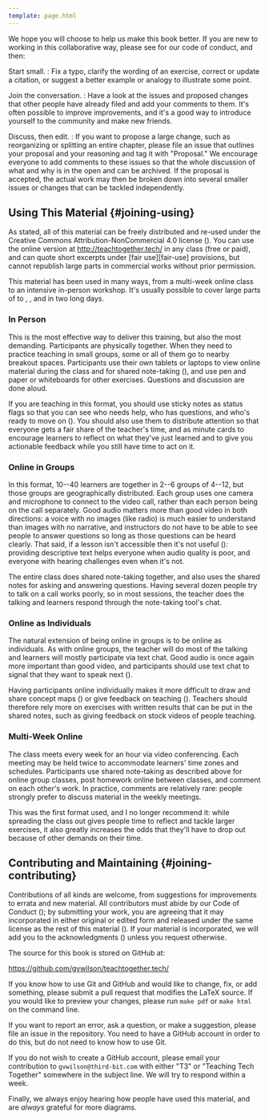 ```yaml
---
template: page.html
---
```


We hope you will choose to help us make this book better.
If you are new to working in this collaborative way,
please see <a section="conduct"/> for our code of conduct,
and then:

Start small.
: Fix a typo,
  clarify the wording of an exercise,
  correct or update a citation,
  or suggest a better example or analogy to illustrate some point.

Join the conversation.
: Have a look at the issues and proposed changes that other people have already filed
  and add your comments to them.
  It's often possible to improve improvements,
  and it's a good way to introduce yourself to the community and make new friends.

Discuss, then edit.
: If you want to propose a large change,
  such as reorganizing or splitting an entire chapter,
  please file an issue that outlines your proposal and your reasoning and tag it with "Proposal."
  We encourage everyone to add comments to these issues
  so that the whole discussion of what and why is in the open and can be archived.
  If the proposal is accepted,
  the actual work may then be broken down into several smaller issues or changes
  that can be tackled independently.

## Using This Material {#joining-using}

As <a section="intro"/> stated,
all of this material can be freely distributed and re-used
under the Creative Commons Attribution-NonCommercial 4.0 license
(<a section="license"/>).
You can use the online version at <http://teachtogether.tech/> in any class (free or paid),
and can quote short excerpts under [fair use][fair-use] provisions,
but cannot republish large parts in commercial works without prior permission.

This material has been used in many ways,
from a multi-week online class to an intensive in-person workshop.
It's usually possible to cover large parts of <a section="models"/> to <a section="process"/>,
<a section="performance"/>,
and <a section="motivation"/> in two long days.

### In Person

This is the most effective way to deliver this training,
but also the most demanding.
Participants are physically together.
When they need to practice teaching in small groups,
some or all of them go to nearby breakout spaces.
Participants use their own tablets or laptops to view online material during the class
and for shared note-taking (<a section="classroom-notetaking"/>),
and use pen and paper or whiteboards for other exercises.
Questions and discussion are done aloud.

If you are teaching in this format,
you should use sticky notes as status flags
so that you can see who needs help,
who has questions,
and who's ready to move on (<a section="classroom-sticky-notes"/>).
You should also use them to distribute attention
so that everyone gets a fair share of the teacher's time,
and as minute cards to encourage learners to reflect on what they've just learned
and to give you actionable feedback while you still have time to act on it.

### Online in Groups

In this format,
10--40 learners are together in 2--6 groups of 4--12,
but those groups are geographically distributed.
Each group uses one camera and microphone to connect to the video call,
rather than each person being on the call separately.
Good audio matters more than good video in both directions:
a voice with no images (like radio)
is much easier to understand than images with no narrative,
and instructors do not have to be able to see people to answer questions
so long as those questions can be heard clearly.
That said,
if a lesson isn't accessible then it's not useful (<a section="motivation-accessibility"/>):
providing descriptive text helps everyone when audio quality is poor,
and everyone with hearing challenges even when it's not.

The entire class does shared note-taking together,
and also uses the shared notes for asking and answering questions.
Having several dozen people try to talk on a call works poorly,
so in most sessions,
the teacher does the talking and learners respond through the note-taking tool's chat.

### Online as Individuals

The natural extension of being online in groups is to be online as individuals.
As with online groups,
the teacher will do most of the talking and learners will mostly participate via text chat.
Good audio is once again more important than good video,
and participants should use text chat to signal that they want to speak next (<a section="meetings"/>).

Having participants online individually makes it more difficult to draw and share concept maps (<a section="memory-exercises"/>)
or give feedback on teaching (<a section="performance-exercises"/>).
Teachers should therefore rely more on exercises with written results that can be put in the shared notes,
such as giving feedback on stock videos of people teaching.

### Multi-Week Online

The class meets every week for an hour via video conferencing.
Each meeting may be held twice to accommodate learners' time zones and schedules.
Participants use shared note-taking as described above for online group classes,
post homework online between classes,
and comment on each other's work.
In practice,
comments are relatively rare:
people strongly prefer to discuss material in the weekly meetings.

This was the first format used,
and I no longer recommend it:
while spreading the class out gives people time to reflect and tackle larger exercises,
it also greatly increases the odds that they'll have to drop out because of other demands on their time.

## Contributing and Maintaining {#joining-contributing}

Contributions of all kinds are welcome,
from suggestions for improvements to errata and new material.
All contributors must abide by our Code of Conduct (<a section="conduct"/>);
by submitting your work,
you are agreeing that it may incorporated in either original or edited form
and released under the same license as the rest of this material (<a section="license"/>).
If your material is incorporated,
we will add you to the acknowledgments (<a section="intro-acknowledgments"/>) unless you request otherwise.

The source for this book is stored on GitHub at:

<div class="centered" markdown="1">

<https://github.com/gvwilson/teachtogether.tech/>

</div>

If you know how to use Git and GitHub and would like to change, fix, or add something,
please submit a <span g="g:pull-request">pull request</span> that modifies the LaTeX source.
If you would like to preview your changes,
please run `make pdf` or `make html` on the command line.

If you want to report an error,
ask a question,
or make a suggestion,
please file an issue in the repository.
You need to have a GitHub account in order to do this,
but do not need to know how to use Git.

If you do not wish to create a GitHub account,
please email your contribution to `gvwilson@third-bit.com`
with either "T3" or "Teaching Tech Together" somewhere in the subject line.
We will try to respond within a week.

Finally,
we always enjoy hearing how people have used this material,
and are *always* grateful for more diagrams.
